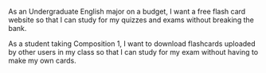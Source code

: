 As an Undergraduate English major on a budget, I want a free flash card website so that I can study for my quizzes and exams without breaking the bank.

As a student taking Composition 1, I want to download flashcards uploaded by other users in my class so that I can study for my exam without having to make my own cards.
